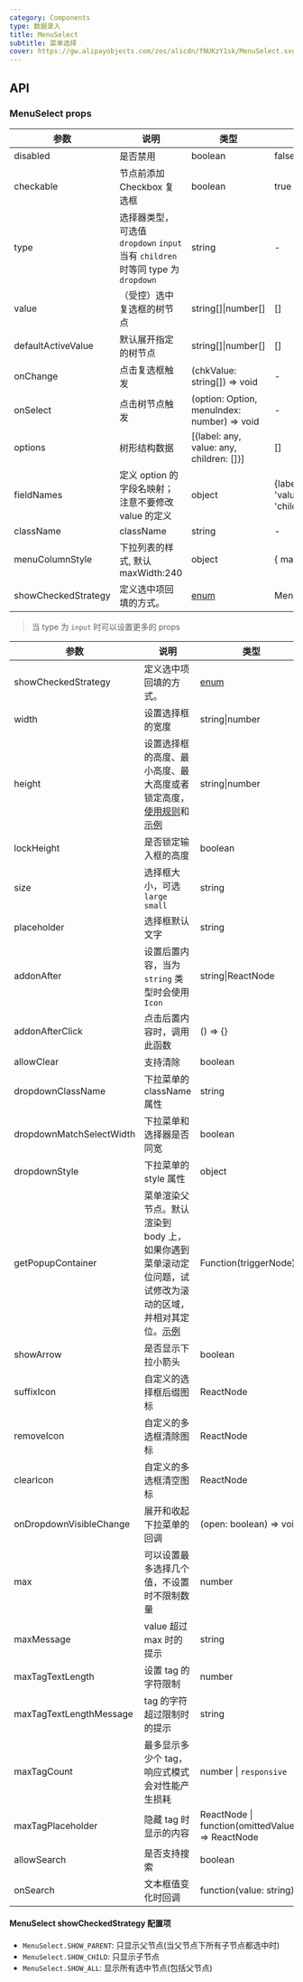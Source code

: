 ```yaml
---
category: Components
type: 数据录入
title: MenuSelect
subtitle: 菜单选择
cover: https://gw.alipayobjects.com/zos/alicdn/fNUKzY1sk/MenuSelect.svg
---
```


## API

### MenuSelect props

| 参数 | 说明 | 类型 | 默认值 |
| --- | --- | --- | --- |
| disabled | 是否禁用 | boolean | false |
| checkable | 节点前添加 Checkbox 复选框 | boolean | true |
| type | 选择器类型，可选值 `dropdown` `input`<br/>当有 `children` 时等同 type 为 `dropdown` | string | - |
| value | （受控）选中复选框的树节点 | string\[]\|number\[] | \[] |
| defaultActiveValue | 默认展开指定的树节点 | string\[]\|number\[] | \[] |
| onChange | 点击复选框触发 | (chkValue: string[]) => void | - |
| onSelect | 点击树节点触发 | (option: Option, menuIndex: number) => void | - |
| options | 树形结构数据 | [{label: any, value: any, children: []}] | [] |
| fieldNames | 定义 option 的字段名映射；注意不要修改 value 的定义 | object | {label: 'label', value: 'value', children: 'children' } |
| className | className | string | - |
| menuColumnStyle | 下拉列表的样式, 默认maxWidth:240 | object | { maxWidth: 240 } |
| showCheckedStrategy | 定义选中项回填的方式。 | [enum](#MenuSelect-showCheckedStrategy-配置项)| MenuSelect.SHOW_ALL |

> 当 type 为 `input` 时可以设置更多的 props

| 参数 | 说明 | 类型 | 默认值 |
| --- | --- | --- | --- |
| showCheckedStrategy | 定义选中项回填的方式。 | [enum](#MenuSelect-showCheckedStrategy-配置项)| MenuSelect.SHOW_CHILD |
| width | 设置选择框的宽度 | string\|number | auto |
| height | 设置选择框的高度、最小高度、最大高度或者锁定高度，[使用规则](/components/select/#Height-设置规则)和[示例](/components/select/#components-select-demo-set-height) | string\|number | auto |
| lockHeight | 是否锁定输入框的高度 | boolean | false |
| size | 选择框大小，可选 `large` `small` | string | default |
| placeholder | 选择框默认文字 | string | - |
| addonAfter | 设置后置内容，当为 `string` 类型时会使用 `Icon`  | string\|ReactNode | - |
| addonAfterClick | 点击后置内容时，调用此函数 | () => {} | - |
| allowClear | 支持清除 | boolean | false |
| dropdownClassName | 下拉菜单的 className 属性 | string | - |
| dropdownMatchSelectWidth | 下拉菜单和选择器是否同宽 | boolean | false |
| dropdownStyle | 下拉菜单的 style 属性 | object | - |
| getPopupContainer | 菜单渲染父节点。默认渲染到 body 上，如果你遇到菜单滚动定位问题，试试修改为滚动的区域，并相对其定位。[示例](https://codesandbox.io/s/4j168r7jw0) | Function(triggerNode) | () => document.body |
| showArrow | 是否显示下拉小箭头 | boolean | true |
| suffixIcon | 自定义的选择框后缀图标 | ReactNode | - |
| removeIcon | 自定义的多选框清除图标 | ReactNode | - |
| clearIcon | 自定义的多选框清空图标 | ReactNode | - |
| onDropdownVisibleChange | 展开和收起下拉菜单的回调 | (open: boolean) => void | - |
| max |可以设置最多选择几个值，不设置时不限制数量 | number | - |
| maxMessage | value 超过 max 时的提示 | string | 最多选择 `max` 个 |
| maxTagTextLength | 设置 tag 的字符限制 | number | - |
| maxTagTextLengthMessage | tag 的字符超过限制时的提示 | string | 自定义标签字符数量超出限制 |
| maxTagCount | 最多显示多少个 tag，响应式模式会对性能产生损耗 | number \| `responsive` | - | responsive: 4.10 |
| maxTagPlaceholder | 隐藏 tag 时显示的内容 | ReactNode \| function(omittedValues) => ReactNode | - |
| allowSearch | 是否支持搜索 | boolean | false |
| onSearch | 文本框值变化时回调 | function(value: string) | - |

#### MenuSelect showCheckedStrategy 配置项

- `MenuSelect.SHOW_PARENT`: 只显示父节点(当父节点下所有子节点都选中时)
- `MenuSelect.SHOW_CHILD`: 只显示子节点
- `MenuSelect.SHOW_ALL`: 显示所有选中节点(包括父节点)

